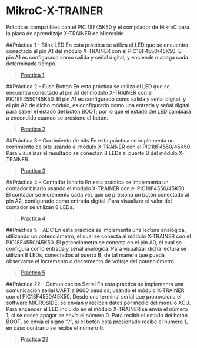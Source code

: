 # MikroC-X-TRAINER
Prácticas compatibles con el PIC 18F45K50 y el compilador de MikroC para la placa de aprendizaje X-TRAINER de Microside

##Práctica 1 - Blink LED
En esta práctica se utiliza el LED que se encuentra conectado al pin A1 del módulo X-TRAINER con el PIC18F4550/45K50. El pin A1 es configurado como salida y señal digital, y enciende o apaga cada determinado tiempo.

>[Practica 1](https://github.com/MICROSIDE-TECHNOLOGY/MikroC-X-TRAINER/blob/main/Practica%201/Blink_LED/Blink_LED_.c)

##Práctica 2 - Push Button
En esta práctica se utiliza el LED que se encuentra conectado al pin A1 del módulo X-TRAINER con el PIC18F4550/45K50. El pin A1 es configurado como salida y señal digital, y el pin A2 de dicho módulo, es configurado como una entrada y señal digital para saber el estado del botón BOOT; por lo que el estado del LED cambiará a encendido cuando se presione el botón.

>[Practica 2](https://github.com/MICROSIDE-TECHNOLOGY/MikroC-X-TRAINER/blob/main/Practica%202/Push_button/Push_Button_.c)

##Práctica 3 – Corrimiento de bits
En esta práctica se implementa un corrimiento de bits usando el módulo X-TRAINER con el PIC18F4550/45K50. Para visualizar el resultado se conectan 8 LEDs al puerto B del módulo X-TRAINER.

>[Practica 3](https://github.com/MICROSIDE-TECHNOLOGY/MikroC-X-TRAINER/blob/main/Practica%203/corrimiento_bits/Corrimiento_bits.c)

##Práctica 4 – Contador binario
En esta práctica se implementa un contador binario usando el módulo X-TRAINER con el PIC18F4550/45K50. El contador se incrementa cada vez que se presiona un botón conectado al pin A2, configurado como entrada digital. Para visualizar el valor del contador se utilizan 8 LEDs.

>[Practica 4](https://github.com/MICROSIDE-TECHNOLOGY/MikroC-X-TRAINER/blob/main/Practica%204/contador_binario/Contador_binario.c)

##Práctica 5 – ADC
En esta práctica se implementa una lectura analógica, utilizando un potenciómetro, el cual se conecta al módulo X-TRAINER con el PIC18F4550/45K50. El potenciómetro se conecta en el pin A0, el cual se configura como entrada y señal analógica. Para visualizar dicha lectura se utilizan 8 LEDs, conectados al puerto B, de tal manera que pueda observarse el incremento o decremento de voltaje del potenciómetro.

>[Practica 5](https://github.com/MICROSIDE-TECHNOLOGY/MikroC-X-TRAINER/blob/main/Practica%205/ADC/ADC.c)

##Práctica 22 – Comunicación Serial
En esta práctica se implementa una comunicación serial UART a 9600 baudios, usando el módulo X-TRAINER con el PIC18F4550/45K50. Desde una terminal serial que proporciona el software MICROSIDE, se envían y reciben datos por medio del módulo XCU. Para encender el LED incluido en el módulo X-TRAINER se envía el número 1, si se desea apagar se envía el número 0. Para recibir el estado del botón BOOT, se envía el signo “?”, si el botón está presionado recibe el número 1, en caso contrario se recibe el número 0.

>[Practica 22](https://github.com/MICROSIDE-TECHNOLOGY/MikroC-X-TRAINER/blob/main/Practica%2022/Comunicacion_UART/SERIAL.c)
